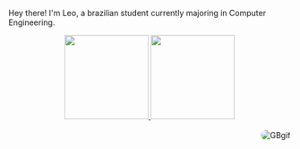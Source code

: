 Hey there! I'm Leo, a brazilian student currently majoring in Computer Engineering.
<div align="center">
  <a href="https://github.com/scuiki">
  <img height="150em" src="https://github-readme-stats.vercel.app/api?username=scuiki&show_icons=true&theme=great-gatsby&include_all_commits=true&count_private=true"/>
  <img height="150em" src="https://github-readme-stats.vercel.app/api/top-langs/?username=scuiki&layout=compact&langs_count=7&theme=great-gatsby"/>
</div>
<div style="display: inline_block"><br>
  <img align="right" alt="GBgif" height="" style="border-radius:50px;" src="https://user-images.githubusercontent.com/99610937/164130257-3119862e-837d-40fd-9e5c-b44217c9df63.gif">
</div>

  ##
